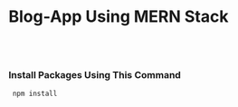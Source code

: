 <h1>Blog-App Using MERN Stack</h1>
<br>
</br>


<h3>Install Packages Using This Command</h3>


`` npm install``
